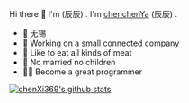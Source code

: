 Hi there 👋
I'm  (辰辰) .
I'm [chenchenYa](https://www.yuque.com/chenshuai) (辰辰) .
* 📍 无锡
* 🍉 Working on a small connected company
* 🍗 Like to eat all kinds of meat 
* 👫 No married no children
* 🦸‍♂️ Become a great programmer 


[![chenXi369's github stats](https://github-readme-stats.vercel.app/api?username=chenXi369)](https://github.com/chenXi369)
